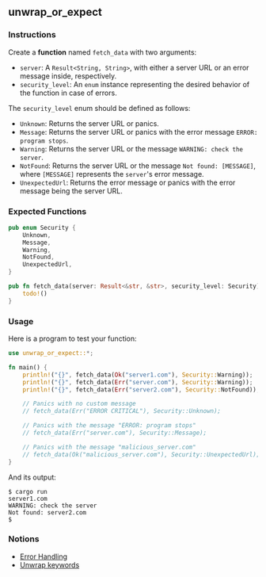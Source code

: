 ## unwrap_or_expect

### Instructions

Create a **function** named `fetch_data` with two arguments:
- `server`: A `Result<String, String>`, with either a server URL or an error message inside, respectively.
- `security_level`: An `enum` instance representing the desired behavior of the function in case of errors.

The `security_level` enum should be defined as follows:
- `Unknown`: Returns the server URL or panics.
- `Message`: Returns the server URL or panics with the error message `ERROR: program stops`.
- `Warning`: Returns the server URL or the message `WARNING: check the server`.
- `NotFound`: Returns the server URL or the message `Not found: [MESSAGE]`, where `[MESSAGE]` represents the `server`'s error message.
- `UnexpectedUrl`: Returns the error message or panics with the error message being the server URL.

### Expected Functions

```rust
pub enum Security {
    Unknown,
    Message,
    Warning,
    NotFound,
    UnexpectedUrl,
}

pub fn fetch_data(server: Result<&str, &str>, security_level: Security) -> String {
    todo!()
}
```

### Usage

Here is a program to test your function:

```rust
use unwrap_or_expect::*;

fn main() {
    println!("{}", fetch_data(Ok("server1.com"), Security::Warning));
    println!("{}", fetch_data(Err("server.com"), Security::Warning));
    println!("{}", fetch_data(Err("server2.com"), Security::NotFound));

    // Panics with no custom message
    // fetch_data(Err("ERROR CRITICAL"), Security::Unknown);

    // Panics with the message "ERROR: program stops"
    // fetch_data(Err("server.com"), Security::Message);

    // Panics with the message "malicious_server.com"
    // fetch_data(Ok("malicious_server.com"), Security::UnexpectedUrl);
}
```

And its output:

```console
$ cargo run
server1.com
WARNING: check the server
Not found: server2.com
$
```

### Notions

- [Error Handling](https://doc.rust-lang.org/book/ch09-00-error-handling.html)
- [Unwrap keywords](https://doc.rust-lang.org/std/?search=unwrap)
